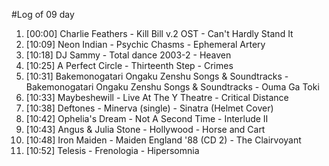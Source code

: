 #Log of 09 day

1. [00:00] Charlie Feathers - Kill Bill v.2 OST - Can't Hardly Stand It
1. [10:09] Neon Indian - Psychic Chasms - Ephemeral Artery
1. [10:18] DJ Sammy - Total dance 2003-2 - Heaven
1. [10:25] A Perfect Circle - Thirteenth Step - Crimes
1. [10:31] Bakemonogatari Ongaku Zenshu Songs & Soundtracks - Bakemonogatari Ongaku Zenshu Songs & Soundtracks - Ouma Ga Toki
1. [10:33] Maybeshewill - Live At The Y Theatre - Critical Distance
1. [10:38] Deftones - Minerva (single) - Sinatra (Helmet Cover)
1. [10:42] Ophelia's Dream - Not A Second Time - Interlude II
1. [10:43] Angus & Julia Stone - Hollywood - Horse and Cart
1. [10:48] Iron Maiden - Maiden England '88 (CD 2) - The Clairvoyant
1. [10:52] Telesis - Frenologia - Hipersomnia
